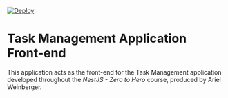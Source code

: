 [![Deploy](https://github.com/MorganJay/task-management-frontend/actions/workflows/deploy.yml/badge.svg)](https://github.com/MorganJay/task-management-frontend/actions/workflows/deploy.yml)

# Task Management Application Front-end

This application acts as the front-end for the Task Management application developed throughout the *NestJS - Zero to Hero* course, produced by Ariel Weinberger.

